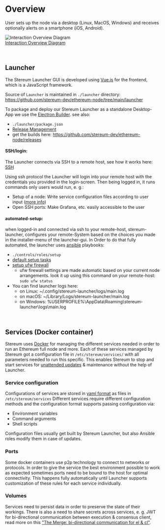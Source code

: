 # Overview

User sets up the node via a desktop (Linux, MacOS, Windows) and receives optionally alerts on a smartphone (iOS, Android).

<img href="https://user-images.githubusercontent.com/54934211/178484451-ea7835cc-823a-4e72-a0a2-e6373bb3a9ea.png"></img><img src="https://user-images.githubusercontent.com/54934211/178484451-ea7835cc-823a-4e72-a0a2-e6373bb3a9ea.png" alt="Interaction Overview Diagram"></img><br/>
[Interaction Overview Diagram](https://user-images.githubusercontent.com/54934211/178484451-ea7835cc-823a-4e72-a0a2-e6373bb3a9ea.png)

<br/>

## Launcher
The Stereum Launcher GUI is developed using [Vue.js](https://vuejs.org/) for the frontend, which is a JavaScript framework.

Source of `Launcher` is maintained in `./launcher` directory: https://github.com/stereum-dev/ethereum-node/tree/main/launcher

To package and deploy our Stereum Launcher as a standalone Desktop-App we use the [Electron Builder](https://www.electronjs.org/).
see also: 
- `./launcher/package.json`
- [Release Management](Release-Management)
- get the builds here: https://github.com/stereum-dev/ethereum-node/releases


#### SSH/login: 
The Launcher connects via SSH to a remote host, see how it works here: [SSH](SSH)

Using ssh protocol the Launcher will login into your remote host with the credentials you provided in the login-screen. Then being logged in, it runs commands only users would run, e. g.:
- Setup of a node: Write service configuration files according to user input ([more info](Stereum-Ansible-Roles#setup))
- Open SSH ports: Make Grafana, etc. easily accessible to the user


#### automated-setup:
when logged-in and connected via ssh to your remote-host, stereum-launcher, configures your remote-System based on the choices you made in the installer-menu of the launcher-gui.
In Order to do that fully automated, the launcher uses [ansible](https://www.ansible.com/) playbooks: 
- `./controls/roles/setup`
- [default setup tasks](Stereum-Ansible-Roles#setup)
- [setup ufw firewall](Stereum-Ansible_Roles#configure-firewall)
    - ufw firewall settings are made automatic based on your current node arrangements. look it up using this command on your remote-host: `sudo ufw status`
- You can find launcher logs here: 
    - on Linux: ~/.config/stereum-launcher/logs/main.log
    - on macOS: ~/Library/Logs/stereum-launcher/main.log
    - on Windows: %USERPROFILE%\AppData\Roaming\stereum-launcher\logs\main.log

<br/>

## Services (Docker container)
Stereum uses [Docker](https://www.docker.com/) for managing the different services needed in order to run an Ethereum full node and more. Each of these services managed by Stereum got a configuration file in `/etc/stereum/services/` with all parameters needed to run this specific. This enables Stereum to stop and start services for [unattended updates](https://github.com/stereum-dev/ethereum-node/wiki/Unattended-Updates) & maintenance without the help of Launcher.

### Service configuration
Configurations of services are stored in [yaml format](https://en.wikipedia.org/wiki/YAML) as files in `/etc/stereum/services` Different services require different configuration methods and the configuration format supports passing configuration via:
- Environment variables
- Command arguments
- Shell scripts

Configuration files usually get built by Stereum Launcher, but also Ansible roles modify them in case of updates.

### Ports
Some docker containers use p2p technology to connect to networks or protocols. In order to give the service the best environment possible to work as expected sometimes ports need to be bound to the host for optimal connectivity. This happens fully automatically until Launcher supports customization of these rules for each service individually.

### Volumes
Services need to persist data in order to preserve the state of their workings. There is also a need to share secrets across services, e. g. JWT for bi-directional communication between execution & consensus client, read more on this ["The Merge: bi-directional communication for el & cl"](https://github.com/stereum-dev/ethereum-node/issues/488).
